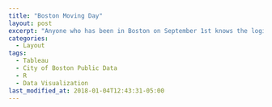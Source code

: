 ```yaml
---
title: "Boston Moving Day"
layout: post
excerpt: "Anyone who has been in Boston on September 1st knows the logistical nightmare known by the locals as "moving day"."
categories:
  - Layout
tags:
  - Tableau
  - City of Boston Public Data
  - R
  - Data Visualization
last_modified_at: 2018-01-04T12:43:31-05:00
---
```

